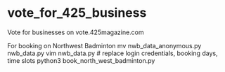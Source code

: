 # vote_for_425_business
Vote for businesses on vote.425magazine.com

For booking on Northwest Badminton
mv nwb_data_anonymous.py nwb_data.py
vim nwb_data.py  # replace login credentials, booking days, time slots
python3 book_north_west_badminton.py
